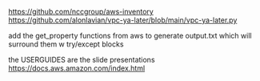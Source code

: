 https://github.com/nccgroup/aws-inventory
https://github.com/alonlavian/vpc-ya-later/blob/main/vpc-ya-later.py

add the get_property functions from aws to generate output.txt 
which will surround them w try/except blocks

the USERGUIDES are the slide presentations
https://docs.aws.amazon.com/index.html

